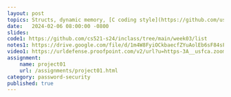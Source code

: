 ```yaml
---
layout: post
topics: Structs, dynamic memory, [C coding style](https://github.com/usfca-cs-tools/docs/blob/main/c-style.md)
date:   2024-02-06 08:00:00 -0800
slides: 
code1: https://github.com/cs521-s24/inclass/tree/main/week03/list
notes1: https://drive.google.com/file/d/1m4W8FyiOCkbaecfZYuAolEb6sF84sF_C/view?usp=sharing
video1: https://urldefense.proofpoint.com/v2/url?u=https-3A__usfca.zoom.us_rec_share_M2yaZMMhZjDIPZ905rqDNyJHGWUTpZnAJ5WoixWBxhU625anx8dQ9rq3mnYM-2Dh9U.3zUfNlBK2s-2DQVjMr&d=DwMFAw&c=qgVugHHq3rzouXkEXdxBNQ&r=zUwZhCZ6veD8D3JcqbG6_FfQD7Zw7tIzhr-R0Vq7V0s&m=1AJxs4OP_kbYDQR3PtVLclvTesBuQs5amAIke94Ykjcw6maod9NEIYhtDq_kH5NC&s=lf6dfhMOTd_FYiPZC0bN16lJhUb25JhM96TZUlDcEMo&e=
assignment:
    name: project01
    url: /assignments/project01.html
category: password-security
published: true
---
```

